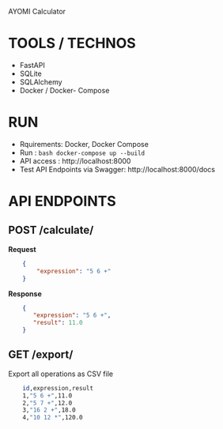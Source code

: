 AYOMI Calculator

# TOOLS / TECHNOS

* FastAPI
* SQLite
* SQLAlchemy
* Docker / Docker- Compose

# RUN 

- Rquirements: Docker, Docker Compose
- Run : ```bash docker-compose up --build```
- API access : http://localhost:8000
- Test API Endpoints via Swagger: http://localhost:8000/docs

# API ENDPOINTS

## POST /calculate/

**Request**

```json
    {
        "expression": "5 6 +"
    }
```

**Response**

```json
    {
       "expression": "5 6 +",
       "result": 11.0
    }
```
## GET /export/ 

Export all operations as CSV file

```bash
    id,expression,result
    1,"5 6 +",11.0
    2,"5 7 +",12.0
    3,"16 2 +",18.0
    4,"10 12 *",120.0 
```




